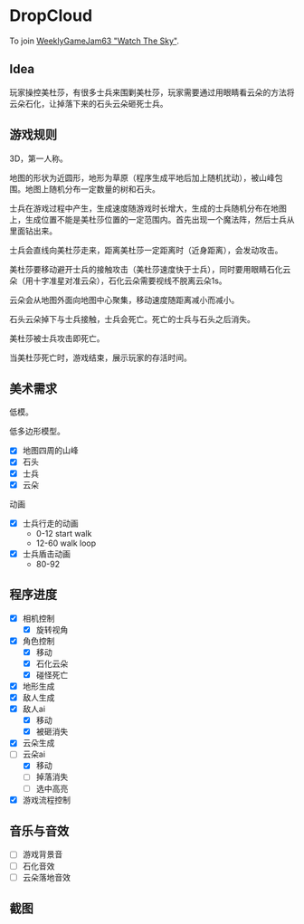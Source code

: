 # DropCloud

To join [WeeklyGameJam63 "Watch The Sky"](https://itch.io/jam/weekly-game-jam-63).

## Idea

玩家操控美杜莎，有很多士兵来围剿美杜莎，玩家需要通过用眼睛看云朵的方法将云朵石化，让掉落下来的石头云朵砸死士兵。

## 游戏规则

3D，第一人称。

地图的形状为近圆形，地形为草原（程序生成平地后加上随机扰动），被山峰包围。地图上随机分布一定数量的树和石头。

士兵在游戏过程中产生，生成速度随游戏时长增大，生成的士兵随机分布在地图上，生成位置不能是美杜莎位置的一定范围内。首先出现一个魔法阵，然后士兵从里面钻出来。

士兵会直线向美杜莎走来，距离美杜莎一定距离时（近身距离），会发动攻击。

美杜莎要移动避开士兵的接触攻击（美杜莎速度快于士兵），同时要用眼睛石化云朵（用十字准星对准云朵），石化云朵需要视线不脱离云朵1s。

云朵会从地图外面向地图中心聚集，移动速度随距离减小而减小。

石头云朵掉下与士兵接触，士兵会死亡。死亡的士兵与石头之后消失。

美杜莎被士兵攻击即死亡。

当美杜莎死亡时，游戏结束，展示玩家的存活时间。

## 美术需求

低模。

低多边形模型。

- [x] 地图四周的山峰
- [x] 石头
- [x] 士兵
- [x] 云朵

动画

- [x] 士兵行走的动画
    - 0-12    start walk
    - 12-60   walk loop
- [x] 士兵盾击动画
    - 80-92

## 程序进度

- [x] 相机控制
    - [x] 旋转视角
- [x] 角色控制
    - [x] 移动
    - [x] 石化云朵
    - [x] 碰怪死亡
- [x] 地形生成
- [x] 敌人生成
- [x] 敌人ai
    - [x] 移动
    - [x] 被砸消失
- [x] 云朵生成
- [ ] 云朵ai
    - [x] 移动
    - [ ] 掉落消失
    - [ ] 选中高亮
- [x] 游戏流程控制

## 音乐与音效

- [ ] 游戏背景音
- [ ] 石化音效
- [ ] 云朵落地音效

## 截图

[](ScreenShot1.png)

[](ScreenShot2.png)

[](ScreenShot3.png)